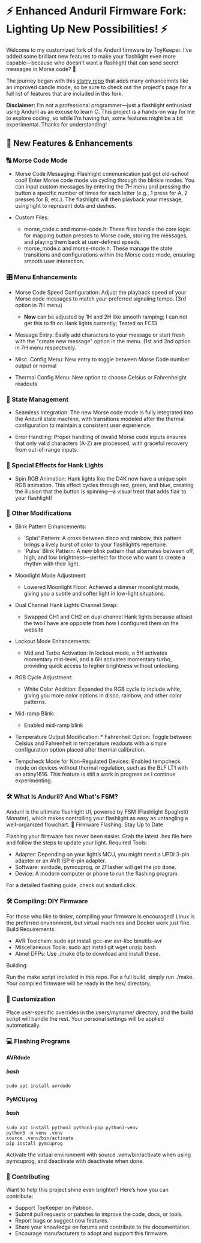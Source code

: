 # ⚡ Enhanced Anduril Firmware Fork: Lighting Up New Possibilities! ⚡

Welcome to my customized fork of the Anduril firmware by ToyKeeper. I’ve added some brilliant new features to make your flashlight even more capable—because who doesn’t want a flashlight that can send secret messages in Morse code? 🌟

The journey began with this [starry repo](https://github.com/starryalley/Anduril2) that adds many enhancemnts like an improved candle mode, so be sure to check out the project's page for a full list of features that are included in this fork.

**Disclaimer:** I’m not a professional programmer—just a flashlight enthusiast using Anduril as an excuse to learn C. This project is a hands-on way for me to explore coding, so while I’m having fun, some features might be a bit experimental. Thanks for understanding!
## 🌟 New Features & Enhancements
### 🔠 Morse Code Mode

  * Morse Code Messaging: Flashlight communication just got old-school cool! Enter Morse code mode via cycling through the blinkie modes. You can input custom messages by entering the 7H menu and pressing the button a specific number of times for each letter (e.g., 1 press for A, 2 presses for B, etc.). The flashlight will then playback your message, using light to represent dots and dashes.
    
  * Custom Files:
      * morse_code.c and morse-code.h: These files handle the core logic for mapping button presses to Morse code, storing the messages, and playing them back at user-defined speeds.
      * morse_mode.c and morse-mode.h: These manage the state transitions and configurations within the Morse code mode, ensuring smooth user interaction.

### 🎛️ Menu Enhancements
    
  * Morse Code Speed Configuration: Adjust the playback speed of your Morse code messages to match your preferred signaling tempo. (3rd option in 7H menu)
    * **Now** can be adjusted by 1H and 2H like smooth ramping; I can not get this to fit on Hank lights currently; Tested on FC13 
    
  * Message Entry: Easily add characters to your message or start fresh with the "create new message" option in the menu. (1st and 2nd option in 7H menu respectively.

  * Misc. Config Menu: New entry to toggle between Morse Code number output or normal

  * Thermal Config Menu: New option to choose Celsius or Fahrenheight readouts

### 🔄 State Management

  * Seamless Integration: The new Morse code mode is fully integrated into the Anduril state machine, with transitions modeled after the thermal configuration to maintain a consistent user experience.
    
  * Error Handling: Proper handling of invalid Morse code inputs ensures that only valid characters (A-Z) are processed, with graceful recovery from out-of-range inputs.

### 🎨 Special Effects for Hank Lights

  * Spin RGB Animation: Hank lights like the D4K now have a unique spin RGB animation. This effect cycles through red, green, and blue, creating the illusion that the button is spinning—a visual treat that adds flair to your flashlight!

### 🔧 Other Modifications

  * Blink Pattern Enhancements:
      * 'Splat' Pattern: A cross between disco and rainbow, this pattern brings a lively burst of color to your flashlight’s repertoire.
      * 'Pulse' Blink Pattern: A new blink pattern that alternates between off, high, and low brightness—perfect for those who want to create a rhythm with their light.

  * Moonlight Mode Adjustment:
      * Lowered Moonlight Floor: Achieved a dimmer moonlight mode, giving you a subtle and softer light in low-light situations.

  * Dual Channel Hank Lights Channel Swap:
      * Swapped CH1 and CH2 on dual channel Hank lights because atleast the two I have are opposite from how I configured them on the website

  * Lockout Mode Enhancements:
      * Mid and Turbo Activation: In lockout mode, a 5H activates momentary mid-level, and a 6H activates momentary turbo, providing quick access to higher brightness without unlocking.

  * RGB Cycle Adjustment:
      * White Color Addition: Expanded the RGB cycle to include white, giving you more color options in disco, rainbow, and other color patterns.
   
  * Mid-ramp Blink:
      * Enabled mid-ramp blink

  * Temperature Output Modification:
        * Fahrenheit Option: Toggle between Celsius and Fahrenheit in temperature readouts with a simple configuration option placed after thermal calibration.
        
  * Tempcheck Mode for Non-Regulated Devices: Enabled tempcheck mode on devices without thermal regulation, such as the BLF LT1 with an attiny1616. This feature is still a work in progress as I continue experimenting.

### 🛠️ What Is Anduril? And What's FSM?

Anduril is the ultimate flashlight UI, powered by FSM (Flashlight Spaghetti Monster), which makes controlling your flashlight as easy as untangling a well-organized flowchart.
🔧 Firmware Flashing: Stay Up to Date

Flashing your firmware has never been easier. Grab the latest .hex file here and follow the steps to update your light.
Required Tools:

  * Adapter: Depending on your light’s MCU, you might need a UPDI 3-pin adapter or an AVR ISP 6-pin adapter.
  * Software: avrdude, pymcuprog, or ZFlasher will get the job done.
  * Device: A modern computer or phone to run the flashing program.

For a detailed flashing guide, check out anduril.click.
### 🛠️ Compiling: DIY Firmware

For those who like to tinker, compiling your firmware is encouraged! Linux is the preferred environment, but virtual machines and Docker work just fine.
Build Requirements:

  * AVR Toolchain: sudo apt install gcc-avr avr-libc binutils-avr
  * Miscellaneous Tools: sudo apt install git wget unzip bash
  * Atmel DFPs: Use ./make dfp to download and install these.

Building:

Run the make script included in this repo. For a full build, simply run ./make. Your compiled firmware will be ready in the hex/ directory.
### 🎨 Customization

Place user-specific overrides in the users/myname/ directory, and the build script will handle the rest. Your personal settings will be applied automatically.
### 💻 Flashing Programs
#### AVRdude

   ##### bash

    sudo apt install avrdude

#### PyMCUprog

   ##### bash

    sudo apt install python3 python3-pip python3-venv
    python3 -m venv .venv
    source .venv/bin/activate
    pip install pymcuprog

Activate the virtual environment with source .venv/bin/activate when using pymcuprog, and deactivate with deactivate when done.
### 🤝 Contributing

Want to help this project shine even brighter? Here’s how you can contribute:

  * Support ToyKeeper on Patreon.
  * Submit pull requests or patches to improve the code, docs, or tools.
  * Report bugs or suggest new features.
  * Share your knowledge on forums and contribute to the documentation.
  * Encourage manufacturers to adopt and support this firmware.
